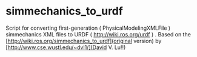 simmechanics_to_urdf
====================

Script for converting first-generation ( PhysicalModelingXMLFile ) simmechanics XML files to URDF ( http://wiki.ros.org/urdf ) .
Based on the [http://wiki.ros.org/simmechanics_to_urdf](original version) by [http://www.cse.wustl.edu/~dvl1/](David V. Lu!!)

